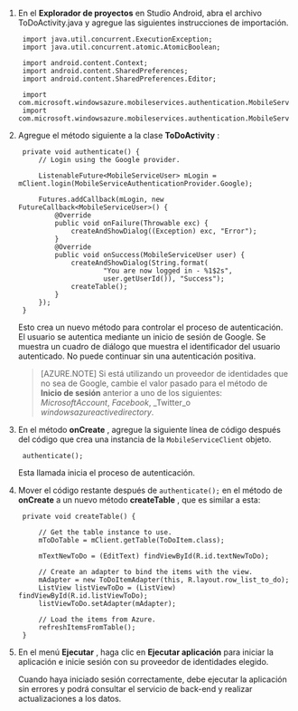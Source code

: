 
1. En el **Explorador de proyectos** en Studio Android, abra el archivo ToDoActivity.java y agregue las siguientes instrucciones de importación.

        import java.util.concurrent.ExecutionException;
        import java.util.concurrent.atomic.AtomicBoolean;

        import android.content.Context;
        import android.content.SharedPreferences;
        import android.content.SharedPreferences.Editor;

        import com.microsoft.windowsazure.mobileservices.authentication.MobileServiceAuthenticationProvider;
        import com.microsoft.windowsazure.mobileservices.authentication.MobileServiceUser;

2. Agregue el método siguiente a la clase **ToDoActivity** : 
    
        private void authenticate() {
            // Login using the Google provider.
            
            ListenableFuture<MobileServiceUser> mLogin = mClient.login(MobileServiceAuthenticationProvider.Google);
    
            Futures.addCallback(mLogin, new FutureCallback<MobileServiceUser>() {
                @Override
                public void onFailure(Throwable exc) {
                    createAndShowDialog((Exception) exc, "Error");
                }           
                @Override
                public void onSuccess(MobileServiceUser user) {
                    createAndShowDialog(String.format(
                            "You are now logged in - %1$2s",
                            user.getUserId()), "Success");
                    createTable();  
                }
            });     
        }


    Esto crea un nuevo método para controlar el proceso de autenticación. El usuario se autentica mediante un inicio de sesión de Google. Se muestra un cuadro de diálogo que muestra el identificador del usuario autenticado. No puede continuar sin una autenticación positiva.

    > [AZURE.NOTE] Si está utilizando un proveedor de identidades que no sea de Google, cambie el valor pasado para el método de **Inicio de sesión** anterior a uno de los siguientes: _MicrosoftAccount_, _Facebook_, _Twitter_o _windowsazureactivedirectory_.

3. En el método **onCreate** , agregue la siguiente línea de código después del código que crea una instancia de la `MobileServiceClient` objeto.

        authenticate();

    Esta llamada inicia el proceso de autenticación.

4. Mover el código restante después de `authenticate();` en el método de **onCreate** a un nuevo método **createTable** , que es similar a esta:

        private void createTable() {
    
            // Get the table instance to use.
            mToDoTable = mClient.getTable(ToDoItem.class);
    
            mTextNewToDo = (EditText) findViewById(R.id.textNewToDo);
    
            // Create an adapter to bind the items with the view.
            mAdapter = new ToDoItemAdapter(this, R.layout.row_list_to_do);
            ListView listViewToDo = (ListView) findViewById(R.id.listViewToDo);
            listViewToDo.setAdapter(mAdapter);
    
            // Load the items from Azure.
            refreshItemsFromTable();
        }

9. En el menú **Ejecutar** , haga clic en **Ejecutar aplicación** para iniciar la aplicación e inicie sesión con su proveedor de identidades elegido. 

    Cuando haya iniciado sesión correctamente, debe ejecutar la aplicación sin errores y podrá consultar el servicio de back-end y realizar actualizaciones a los datos.